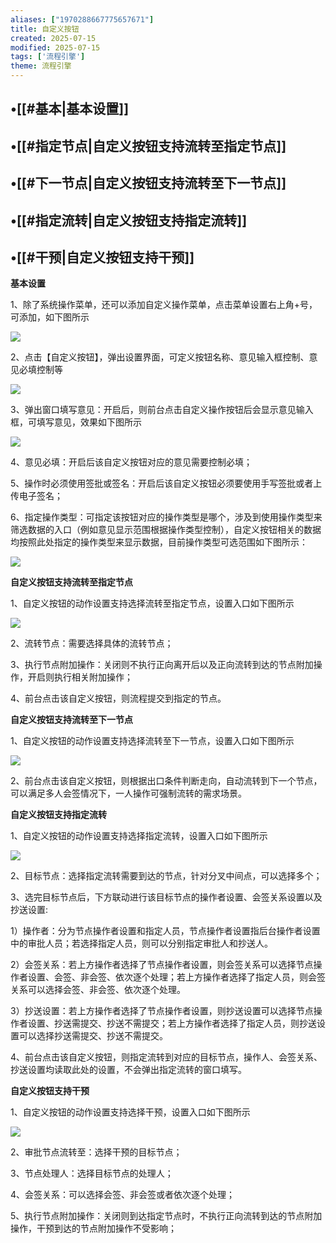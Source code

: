 ```yaml
---
aliases: ["1970288667775657671"]
title: 自定义按钮
created: 2025-07-15
modified: 2025-07-15
tags: ['流程引擎']
theme: 流程引擎
---
```


## •[[#基本|基本设置]]

## •[[#指定节点|自定义按钮支持流转至指定节点]]

## •[[#下一节点|自定义按钮支持流转至下一节点]]

## •[[#指定流转|自定义按钮支持指定流转]]

## •[[#干预|自定义按钮支持干预]]

**基本设置**

1、除了系统操作菜单，还可以添加自定义操作菜单，点击菜单设置右上角+号，可添加，如下图所示

![](https://myhelpdoc.oss-cn-heyuan.aliyuncs.com/mdimages/7929705bbc0f2d57842f165024f211ea.jpg)

2、点击【自定义按钮】，弹出设置界面，可定义按钮名称、意见输入框控制、意见必填控制等

![](https://myhelpdoc.oss-cn-heyuan.aliyuncs.com/mdimages/f96b166e07a63e2d3a850454da206cb6.jpg)

3、弹出窗口填写意见：开启后，则前台点击自定义操作按钮后会显示意见输入框，可填写意见，效果如下图所示

![](https://myhelpdoc.oss-cn-heyuan.aliyuncs.com/mdimages/34457b2c67032561674be530d7434c3a.jpg)

4、意见必填：开启后该自定义按钮对应的意见需要控制必填；

5、操作时必须使用签批或签名：开启后该自定义按钮必须要使用手写签批或者上传电子签名；

6、指定操作类型：可指定该按钮对应的操作类型是哪个，涉及到使用操作类型来筛选数据的入口（例如意见显示范围根据操作类型控制），自定义按钮相关的数据均按照此处指定的操作类型来显示数据，目前操作类型可选范围如下图所示：

![](https://myhelpdoc.oss-cn-heyuan.aliyuncs.com/mdimages/a38e70616e0b99a548739450dc6b3c70.jpg)

**自定义按钮支持流转至指定节点**

1、自定义按钮的动作设置支持选择流转至指定节点，设置入口如下图所示

![](https://myhelpdoc.oss-cn-heyuan.aliyuncs.com/mdimages/b4fcf2a69e2838591f5fef06c3e4cf32.jpg)

2、流转节点：需要选择具体的流转节点；

3、执行节点附加操作：关闭则不执行正向离开后以及正向流转到达的节点附加操作，开启则执行相关附加操作；

4、前台点击该自定义按钮，则流程提交到指定的节点。

**自定义按钮支持流转至下一节点**

1、自定义按钮的动作设置支持选择流转至下一节点，设置入口如下图所示

![](https://myhelpdoc.oss-cn-heyuan.aliyuncs.com/mdimages/d4a8c9fe8c7c881ad3f3c1b1d38cabb8.jpg)

2、前台点击该自定义按钮，则根据出口条件判断走向，自动流转到下一个节点，可以满足多人会签情况下，一人操作可强制流转的需求场景。

**自定义按钮支持指定流转**

1、自定义按钮的动作设置支持选择指定流转，设置入口如下图所示

![](https://myhelpdoc.oss-cn-heyuan.aliyuncs.com/mdimages/eef36937455f0912b4cfd1d34d181845.jpg)

2、目标节点：选择指定流转需要到达的节点，针对分叉中间点，可以选择多个；

3、选完目标节点后，下方联动进行该目标节点的操作者设置、会签关系设置以及抄送设置:

1）操作者：分为节点操作者设置和指定人员，节点操作者设置指后台操作者设置中的审批人员；若选择指定人员，则可以分别指定审批人和抄送人。

2）会签关系：若上方操作者选择了节点操作者设置，则会签关系可以选择节点操作者设置、会签、非会签、依次逐个处理；若上方操作者选择了指定人员，则会签关系可以选择会签、非会签、依次逐个处理。

3）抄送设置：若上方操作者选择了节点操作者设置，则抄送设置可以选择节点操作者设置、抄送需提交、抄送不需提交；若上方操作者选择了指定人员，则抄送设置可以选择抄送需提交、抄送不需提交。

4、前台点击该自定义按钮，则指定流转到对应的目标节点，操作人、会签关系、抄送设置均读取此处的设置，不会弹出指定流转的窗口填写。

**自定义按钮支持干预**

1、自定义按钮的动作设置支持选择干预，设置入口如下图所示

![](https://myhelpdoc.oss-cn-heyuan.aliyuncs.com/mdimages/1a845287fa6c706884c34829bfa99c9d.jpg)

2、审批节点流转至：选择干预的目标节点；

3、节点处理人：选择目标节点的处理人；

4、会签关系：可以选择会签、非会签或者依次逐个处理；

5、执行节点附加操作：关闭则到达指定节点时，不执行正向流转到达的节点附加操作，干预到达的节点附加操作不受影响；

